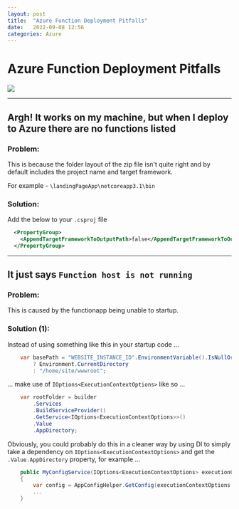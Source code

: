 ```yaml
---
layout: post
title:  "Azure Function Deployment Pitfalls"
date:   2022-09-08 12:56
categories: Azure
---
```

# Azure Function Deployment Pitfalls

![](https://upload.wikimedia.org/wikipedia/en/0/06/Pitfall%21_Coverart.png)

---

## Argh! It works on my machine, but when I deploy to Azure there are no functions listed

### Problem:
This is because the folder layout of the zip file isn't quite right and by default includes the project name and target framework.

For example - `\landingPageApp\netcoreapp3.1\bin`

### Solution:
Add the below to your `.csproj` file

```xml
  <PropertyGroup>
    <AppendTargetFrameworkToOutputPath>false</AppendTargetFrameworkToOutputPath>
  </PropertyGroup>
```

---

## It just says `Function host is not running`

### Problem:
This is caused by the functionapp being unable to startup.

### Solution (1):
Instead of using something like this in your startup code ...

```csharp
    var basePath = "WEBSITE_INSTANCE_ID".EnvironmentVariable().IsNullOrEmpty()
        ? Environment.CurrentDirectory
        : "/home/site/wwwroot";
```

... make use of `IOptions<ExecutionContextOptions>` like so ...

```csharp
    var rootFolder = builder
        .Services
        .BuildServiceProvider()
        .GetService<IOptions<ExecutionContextOptions>>()
        .Value
        .AppDirectory;
```

Obviously, you could probably do this in a cleaner way by using DI to simply take a dependency on `IOptions<ExecutionContextOptions>` and get the `.Value.AppDirectory` property, for example ...

```csharp
    public MyConfigService(IOptions<ExecutionContextOptions> executionContextOptions)
    {
        var config = AppConfigHelper.GetConfig(executionContextOptions.Value.AppDirectory);
        ...
    }
```
